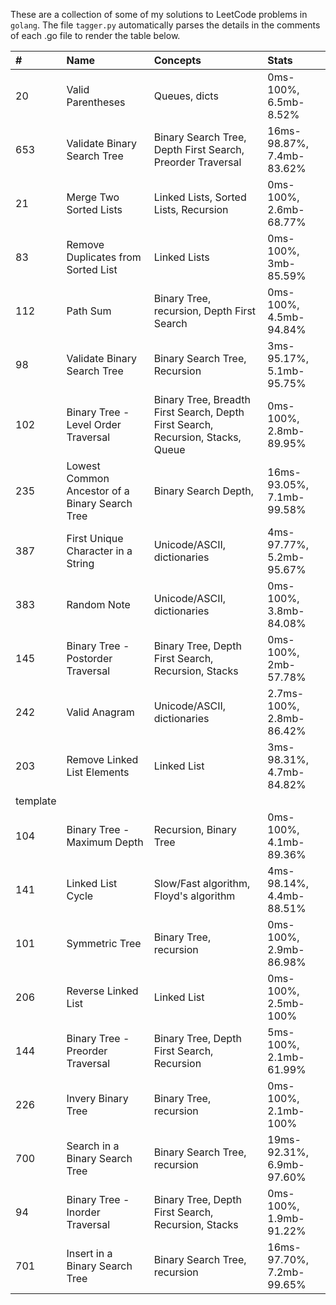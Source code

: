 These are a collection of some of my solutions to LeetCode problems in `golang`. The file `tagger.py` automatically parses the details in the comments of each .go file to render the table below. 

| # | Name | Concepts | Stats | 
|:--- | :--- | :--- | :--- | 
| 20 |   Valid Parentheses |   Queues, dicts |   0ms-100%, 6.5mb-8.52% | 
| 653 |   Validate Binary Search Tree |   Binary Search Tree, Depth First Search, Preorder Traversal  |   16ms-98.87%, 7.4mb-83.62% | 
| 21 |   Merge Two Sorted Lists |   Linked Lists, Sorted Lists, Recursion |   0ms-100%, 2.6mb-68.77% | 
| 83 |   Remove Duplicates from Sorted List |   Linked Lists |   0ms-100%, 3mb-85.59% | 
| 112 |   Path Sum |   Binary Tree, recursion, Depth First Search |   0ms-100%, 4.5mb-94.84% | 
| 98 |   Validate Binary Search Tree |   Binary Search Tree, Recursion |   3ms-95.17%, 5.1mb-95.75% | 
| 102 |   Binary Tree - Level Order Traversal |   Binary Tree, Breadth First Search, Depth First Search, Recursion, Stacks, Queue |   0ms-100%, 2.8mb-89.95% | 
| 235 |   Lowest Common Ancestor of a Binary Search Tree  |   Binary Search Depth,  |   16ms-93.05%, 7.1mb-99.58% | 
| 387 |   First Unique Character in a String |   Unicode/ASCII, dictionaries |   4ms-97.77%, 5.2mb-95.67% | 
| 383 |   Random Note |   Unicode/ASCII, dictionaries |   0ms-100%, 3.8mb-84.08% | 
| 145 |   Binary Tree - Postorder Traversal |   Binary Tree, Depth First Search, Recursion, Stacks |   0ms-100%, 2mb-57.78% | 
| 242 |   Valid Anagram |   Unicode/ASCII, dictionaries |   2.7ms-100%, 2.8mb-86.42% | 
| 203 |   Remove Linked List Elements |   Linked List |   3ms-98.31%, 4.7mb-84.82% | 
| template |  |  |  | 
| 104 |   Binary Tree - Maximum Depth |   Recursion, Binary Tree |   0ms-100%, 4.1mb-89.36% | 
| 141 |   Linked List Cycle |   Slow/Fast algorithm, Floyd's algorithm |   4ms-98.14%, 4.4mb-88.51% | 
| 101 |   Symmetric Tree |   Binary Tree, recursion |   0ms-100%, 2.9mb-86.98% | 
| 206 |   Reverse Linked List |   Linked List |   0ms-100%, 2.5mb-100% | 
| 144 |   Binary Tree - Preorder Traversal |   Binary Tree, Depth First Search, Recursion |   5ms-100%, 2.1mb-61.99% | 
| 226 |   Invery Binary Tree |   Binary Tree, recursion |   0ms-100%, 2.1mb-100% | 
| 700 |   Search in a Binary Search Tree |   Binary Search Tree, recursion |   19ms-92.31%, 6.9mb-97.60% | 
| 94 |   Binary Tree - Inorder Traversal |   Binary Tree, Depth First Search, Recursion, Stacks |   0ms-100%, 1.9mb-91.22% | 
| 701 |   Insert in a Binary Search Tree |   Binary Search Tree, recursion |   16ms-97.70%, 7.2mb-99.65% | 
